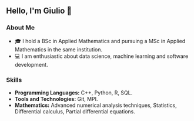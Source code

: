 ## Hello, I'm Giulio 👋

### About Me

- 🎓 I hold a BSc in Applied Mathematics and pursuing a MSc in Applied Mathematics in the same institution.
- 💻 I am enthusiastic about data science, machine learning and software development.

### Skills

- **Programming Languages:** C++, Python, R, SQL.
- **Tools and Technologies:** Git, MPI.
- **Mathematics:** Advanced numerical analysis techniques, Statistics, Differential calculus, Partial differential equations.
